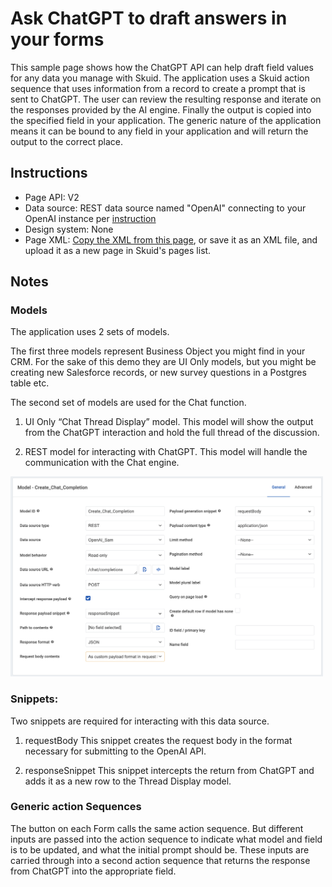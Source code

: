 # Ask ChatGPT to draft answers in your forms
 
This sample page shows how the ChatGPT API can help draft field values for any data you manage with Skuid. The application uses a Skuid action sequence that uses information from a record to create a prompt that is sent to ChatGPT.  The user can review the resulting response and iterate on the responses provided by the AI engine. Finally the output  is copied into the specified field in your application.  The generic nature of the application means it can be bound to any field in your application and will return the output to the correct place. 

## Instructions
- Page API:  V2
- Data source: REST data source named "OpenAI" connecting to your OpenAI instance per [instruction](openAI)
- Design system: None 
- Page XML:  [Copy the XML from this page](UpdateAnyField_w_ChatGPT.xml?raw=true), or save it as an XML file, and upload it as a new page in Skuid's pages list.

## Notes

### Models

The application uses 2 sets of models. 

The first three models represent Business Object you might find in your CRM.  For the sake of this demo they are UI Only models,  but you might be creating new Salesforce records, or new survey questions in a Postgres table etc.  

The second set of models are used for the Chat function. 

1.  UI Only “Chat Thread Display” model. 
This model will show the output from the ChatGPT interaction and hold the full thread of the discussion. 

2. REST model for interacting with ChatGPT. 
This model will handle the communication with the Chat engine. 

<img src="Chat_Completion_Model.png" width="500"></img>


### Snippets: 
Two snippets are required for interacting with this data source. 

1. requestBody
This snippet creates the request body in the format necessary for submitting to the OpenAI API. 

2.  responseSnippet
This snippet intercepts the return from ChatGPT and adds it as a new row to the Thread Display model. 


### Generic action Sequences

The button on each Form calls the same action sequence.  But different inputs are passed into the action sequence to indicate what model and field is to be updated,  and what the initial prompt should be.   These inputs are carried through into a second action sequence that returns the response from ChatGPT into the appropriate field. 
